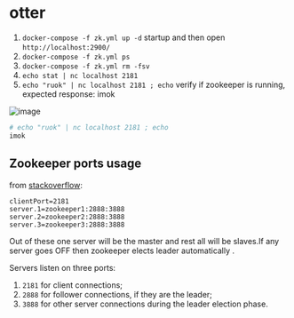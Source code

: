 # otter

1. `docker-compose -f zk.yml up -d` startup and then open `http://localhost:2900/`
2. `docker-compose -f zk.yml ps`
3. `docker-compose -f zk.yml rm -fsv`
4. `echo stat | nc localhost 2181`
5. `echo "ruok" | nc localhost 2181 ; echo`  verify if zookeeper is running, expected response: imok

![image](https://user-images.githubusercontent.com/1940588/78862319-ac5aad80-7a69-11ea-911c-134e7e1c9b02.png)

```bash
# echo "ruok" | nc localhost 2181 ; echo
imok
```

## Zookeeper ports usage

from [stackoverflow](https://stackoverflow.com/a/18186224):

```properties
clientPort=2181
server.1=zookeeper1:2888:3888
server.2=zookeeper2:2888:3888
server.3=zookeeper3:2888:3888
```

Out of these one server will be the master and rest all will be slaves.If any server goes OFF then zookeeper elects leader automatically .

Servers listen on three ports:

1. `2181` for client connections;
2. `2888` for follower connections, if they are the leader;
3. `3888` for other server connections during the leader election phase.
